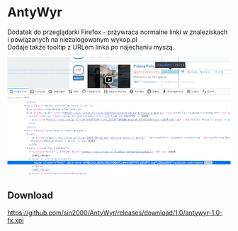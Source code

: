 # AntyWyr
Dodatek do przeglądarki Firefox - przywraca normalne linki w znaleziskach i powiązanych na niezalogowanym wykop.pl  
Dodaje także tooltip z URLem linka po najechaniu myszą.

![screenhost](datawyr_pub.png)

## Download
https://github.com/sin2000/AntyWyr/releases/download/1.0/antywyr-1.0-fx.xpi
